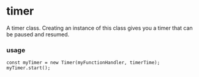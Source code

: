 # timer
A timer class. Creating an instance of this class gives you a timer that can be paused and resumed.
### usage
```
const myTimer = new Timer(myFunctionHandler, timerTime);
myTimer.start();
```

